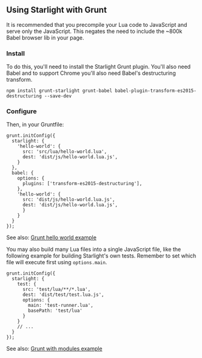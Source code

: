 ## Using Starlight with Grunt

It is recommended that you precompile your Lua code to JavaScript and serve only the JavaScript. 
This negates the need to include the ~800k Babel browser lib in your page.

### Install

To do this, you'll need to install the Starlight Grunt plugin. You'll also need Babel and to support Chrome you'll also need Babel's destructuring transform.

    npm install grunt-starlight grunt-babel babel-plugin-transform-es2015-destructuring --save-dev

### Configure

Then, in your Gruntfile:

    grunt.initConfig({
      starlight: {
        'hello-world': {
          src: 'src/lua/hello-world.lua',
          dest: 'dist/js/hello-world.lua.js',
        }
      },
      babel: {
        options: {
          plugins: ['transform-es2015-destructuring'],
        },
        'hello-world': {
          src: 'dist/js/hello-world.lua.js',
          dest: 'dist/js/hello-world.lua.js',
          }
        }
      }
    });

See also: [Grunt hello world example](https://github.com/paulcuth/starlight-examples/tree/master/grunt-hello-world)

You may also build many Lua files into a single JavaScript file, like the following example for building Starlight's own tests. 
Remember to set which file will execute first using `options.main`.

    grunt.initConfig({
      starlight: {
        test: {
          src: 'test/lua/**/*.lua',
          dest: 'dist/test/test.lua.js',
          options: {
            main: 'test-runner.lua',
            basePath: 'test/lua'
          }
        }
        // ...
      }
    });

See also: [Grunt with modules example](https://github.com/paulcuth/starlight-examples/tree/master/grunt-with-modules)
